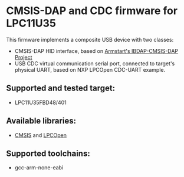 # CMSIS-DAP and CDC firmware for LPC11U35

This firmware implements a composite USB device with two classes:
- CMSIS-DAP HID interface, based on [Armstart's IBDAP-CMSIS-DAP Project](https://github.com/Armstart-com/IBDAP-CMSIS-DAP)
- USB CDC virtual communication serial port, connected to target's physical UART, based on NXP LPCOpen CDC-UART example.

## Supported and tested target:
- LPC11U35FBD48/401

## Available libraries:
- [CMSIS](http://www.arm.com/products/processors/cortex-m/cortex-microcontroller-software-interface-standard.php) and [LPCOpen](https://www.lpcware.com/lpcopen)

## Supported toolchains:
- gcc-arm-none-eabi

